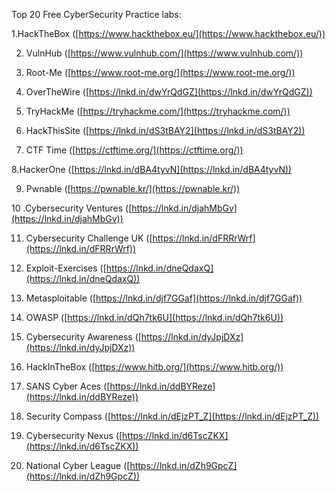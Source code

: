 Top 20 Free CyberSecurity Practice labs:  
  
1.HackTheBox ([https://www.hackthebox.eu/](https://www.hackthebox.eu/))  
  
2. VulnHub ([https://www.vulnhub.com/](https://www.vulnhub.com/))  
  
3. Root-Me ([https://www.root-me.org/](https://www.root-me.org/))  
  
4. OverTheWire ([https://lnkd.in/dwYrQdGZ](https://lnkd.in/dwYrQdGZ))  
  
5. TryHackMe ([https://tryhackme.com/](https://tryhackme.com/))  
  
6. HackThisSite ([https://lnkd.in/dS3tBAY2](https://lnkd.in/dS3tBAY2))  
  
7. CTF Time ([https://ctftime.org/](https://ctftime.org/))  
  
8.HackerOne ([https://lnkd.in/dBA4tyvN](https://lnkd.in/dBA4tyvN))  
  
09. Pwnable ([https://pwnable.kr/](https://pwnable.kr/))  
  
10 .Cybersecurity Ventures ([https://lnkd.in/djahMbGv](https://lnkd.in/djahMbGv))  
  
11. Cybersecurity Challenge UK ([https://lnkd.in/dFRRrWrf](https://lnkd.in/dFRRrWrf))  
  
12. Exploit-Exercises ([https://lnkd.in/dneQdaxQ](https://lnkd.in/dneQdaxQ))  
  
13. Metasploitable ([https://lnkd.in/djf7GGaf](https://lnkd.in/djf7GGaf))  
  
14. OWASP ([https://lnkd.in/dQh7tk6U](https://lnkd.in/dQh7tk6U))  
  
15. Cybersecurity Awareness ([https://lnkd.in/dyJpjDXz](https://lnkd.in/dyJpjDXz))  
  
16. HackInTheBox ([https://www.hitb.org/](https://www.hitb.org/))  
  
17. SANS Cyber Aces ([https://lnkd.in/ddBYReze](https://lnkd.in/ddBYReze))  
  
18. Security Compass ([https://lnkd.in/dEjzPT_Z](https://lnkd.in/dEjzPT_Z))  
  
19. Cybersecurity Nexus ([https://lnkd.in/d6TscZKX](https://lnkd.in/d6TscZKX))  
  
20. National Cyber League ([https://lnkd.in/dZh9GpcZ](https://lnkd.in/dZh9GpcZ))